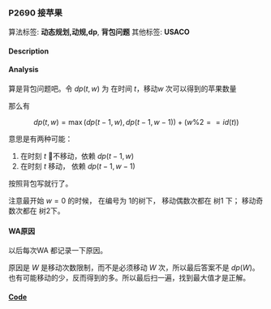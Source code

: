 
### P2690 接苹果

算法标签: **动态规划,动规,dp**, **背包问题**
其他标签: **USACO**

#### Description


#### Analysis

算是背包问题吧。令 $dp(t, w)$ 为 在时间 $t$，移动$w$ 次可以得到的苹果数量

那么有 

$$dp(t, w) = \max( dp(t - 1, w), dp(t - 1, w - 1)) + (w \% 2 == id(t))$$

意思是有两种可能：

1. 在时刻 $t$ 不移动，依赖 $dp(t - 1, w)$
2. 在时刻 $t$ 移动， 依赖 $dp(t - 1, w - 1)$

按照背包写就行了。

注意最开始 $w = 0$ 的时候， 在编号为 1的树下， 移动偶数次都在 树1 下； 移动奇数次都在 树2下。


#### WA原因

以后每次WA 都记录一下原因。

原因是 $W$ 是移动次数限制，而不是必须移动 $W$ 次，所以最后答案不是 $dp(W)$。 也有可能移动的少，反而得到的多。所以最后扫一遍，找到最大值才是正解。



#### [Code](../../cpp/26/p2690.cpp)


